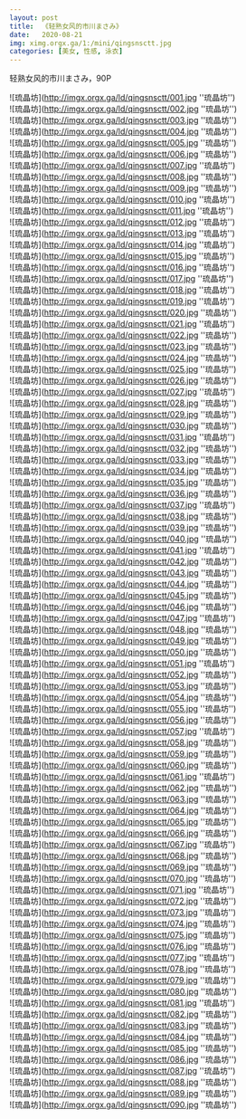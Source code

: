 ```yaml
---
layout: post
title:  《轻熟女风的市川まさみ》
date:   2020-08-21
img: ximg.orgx.ga/1:/mini/qingsnsctt.jpg
categories: [美女, 性感, 泳衣]
---
```


轻熟女风的市川まさみ，90P

![琉晶坊](http://imgx.orgx.ga/ld/qingsnsctt/001.jpg ''琉晶坊'') <br>
![琉晶坊](http://imgx.orgx.ga/ld/qingsnsctt/002.jpg ''琉晶坊'') <br>
![琉晶坊](http://imgx.orgx.ga/ld/qingsnsctt/003.jpg ''琉晶坊'') <br>
![琉晶坊](http://imgx.orgx.ga/ld/qingsnsctt/004.jpg ''琉晶坊'') <br>
![琉晶坊](http://imgx.orgx.ga/ld/qingsnsctt/005.jpg ''琉晶坊'') <br>
![琉晶坊](http://imgx.orgx.ga/ld/qingsnsctt/006.jpg ''琉晶坊'') <br>
![琉晶坊](http://imgx.orgx.ga/ld/qingsnsctt/007.jpg ''琉晶坊'') <br>
![琉晶坊](http://imgx.orgx.ga/ld/qingsnsctt/008.jpg ''琉晶坊'') <br>
![琉晶坊](http://imgx.orgx.ga/ld/qingsnsctt/009.jpg ''琉晶坊'') <br>
![琉晶坊](http://imgx.orgx.ga/ld/qingsnsctt/010.jpg ''琉晶坊'') <br>
![琉晶坊](http://imgx.orgx.ga/ld/qingsnsctt/011.jpg ''琉晶坊'') <br>
![琉晶坊](http://imgx.orgx.ga/ld/qingsnsctt/012.jpg ''琉晶坊'') <br>
![琉晶坊](http://imgx.orgx.ga/ld/qingsnsctt/013.jpg ''琉晶坊'') <br>
![琉晶坊](http://imgx.orgx.ga/ld/qingsnsctt/014.jpg ''琉晶坊'') <br>
![琉晶坊](http://imgx.orgx.ga/ld/qingsnsctt/015.jpg ''琉晶坊'') <br>
![琉晶坊](http://imgx.orgx.ga/ld/qingsnsctt/016.jpg ''琉晶坊'') <br>
![琉晶坊](http://imgx.orgx.ga/ld/qingsnsctt/017.jpg ''琉晶坊'') <br>
![琉晶坊](http://imgx.orgx.ga/ld/qingsnsctt/018.jpg ''琉晶坊'') <br>
![琉晶坊](http://imgx.orgx.ga/ld/qingsnsctt/019.jpg ''琉晶坊'') <br>
![琉晶坊](http://imgx.orgx.ga/ld/qingsnsctt/020.jpg ''琉晶坊'') <br>
![琉晶坊](http://imgx.orgx.ga/ld/qingsnsctt/021.jpg ''琉晶坊'') <br>
![琉晶坊](http://imgx.orgx.ga/ld/qingsnsctt/022.jpg ''琉晶坊'') <br>
![琉晶坊](http://imgx.orgx.ga/ld/qingsnsctt/023.jpg ''琉晶坊'') <br>
![琉晶坊](http://imgx.orgx.ga/ld/qingsnsctt/024.jpg ''琉晶坊'') <br>
![琉晶坊](http://imgx.orgx.ga/ld/qingsnsctt/025.jpg ''琉晶坊'') <br>
![琉晶坊](http://imgx.orgx.ga/ld/qingsnsctt/026.jpg ''琉晶坊'') <br>
![琉晶坊](http://imgx.orgx.ga/ld/qingsnsctt/027.jpg ''琉晶坊'') <br>
![琉晶坊](http://imgx.orgx.ga/ld/qingsnsctt/028.jpg ''琉晶坊'') <br>
![琉晶坊](http://imgx.orgx.ga/ld/qingsnsctt/029.jpg ''琉晶坊'') <br>
![琉晶坊](http://imgx.orgx.ga/ld/qingsnsctt/030.jpg ''琉晶坊'') <br>
![琉晶坊](http://imgx.orgx.ga/ld/qingsnsctt/031.jpg ''琉晶坊'') <br>
![琉晶坊](http://imgx.orgx.ga/ld/qingsnsctt/032.jpg ''琉晶坊'') <br>
![琉晶坊](http://imgx.orgx.ga/ld/qingsnsctt/033.jpg ''琉晶坊'') <br>
![琉晶坊](http://imgx.orgx.ga/ld/qingsnsctt/034.jpg ''琉晶坊'') <br>
![琉晶坊](http://imgx.orgx.ga/ld/qingsnsctt/035.jpg ''琉晶坊'') <br>
![琉晶坊](http://imgx.orgx.ga/ld/qingsnsctt/036.jpg ''琉晶坊'') <br>
![琉晶坊](http://imgx.orgx.ga/ld/qingsnsctt/037.jpg ''琉晶坊'') <br>
![琉晶坊](http://imgx.orgx.ga/ld/qingsnsctt/038.jpg ''琉晶坊'') <br>
![琉晶坊](http://imgx.orgx.ga/ld/qingsnsctt/039.jpg ''琉晶坊'') <br>
![琉晶坊](http://imgx.orgx.ga/ld/qingsnsctt/040.jpg ''琉晶坊'') <br>
![琉晶坊](http://imgx.orgx.ga/ld/qingsnsctt/041.jpg ''琉晶坊'') <br>
![琉晶坊](http://imgx.orgx.ga/ld/qingsnsctt/042.jpg ''琉晶坊'') <br>
![琉晶坊](http://imgx.orgx.ga/ld/qingsnsctt/043.jpg ''琉晶坊'') <br>
![琉晶坊](http://imgx.orgx.ga/ld/qingsnsctt/044.jpg ''琉晶坊'') <br>
![琉晶坊](http://imgx.orgx.ga/ld/qingsnsctt/045.jpg ''琉晶坊'') <br>
![琉晶坊](http://imgx.orgx.ga/ld/qingsnsctt/046.jpg ''琉晶坊'') <br>
![琉晶坊](http://imgx.orgx.ga/ld/qingsnsctt/047.jpg ''琉晶坊'') <br>
![琉晶坊](http://imgx.orgx.ga/ld/qingsnsctt/048.jpg ''琉晶坊'') <br>
![琉晶坊](http://imgx.orgx.ga/ld/qingsnsctt/049.jpg ''琉晶坊'') <br>
![琉晶坊](http://imgx.orgx.ga/ld/qingsnsctt/050.jpg ''琉晶坊'') <br>
![琉晶坊](http://imgx.orgx.ga/ld/qingsnsctt/051.jpg ''琉晶坊'') <br>
![琉晶坊](http://imgx.orgx.ga/ld/qingsnsctt/052.jpg ''琉晶坊'') <br>
![琉晶坊](http://imgx.orgx.ga/ld/qingsnsctt/053.jpg ''琉晶坊'') <br>
![琉晶坊](http://imgx.orgx.ga/ld/qingsnsctt/054.jpg ''琉晶坊'') <br>
![琉晶坊](http://imgx.orgx.ga/ld/qingsnsctt/055.jpg ''琉晶坊'') <br>
![琉晶坊](http://imgx.orgx.ga/ld/qingsnsctt/056.jpg ''琉晶坊'') <br>
![琉晶坊](http://imgx.orgx.ga/ld/qingsnsctt/057.jpg ''琉晶坊'') <br>
![琉晶坊](http://imgx.orgx.ga/ld/qingsnsctt/058.jpg ''琉晶坊'') <br>
![琉晶坊](http://imgx.orgx.ga/ld/qingsnsctt/059.jpg ''琉晶坊'') <br>
![琉晶坊](http://imgx.orgx.ga/ld/qingsnsctt/060.jpg ''琉晶坊'') <br>
![琉晶坊](http://imgx.orgx.ga/ld/qingsnsctt/061.jpg ''琉晶坊'') <br>
![琉晶坊](http://imgx.orgx.ga/ld/qingsnsctt/062.jpg ''琉晶坊'') <br>
![琉晶坊](http://imgx.orgx.ga/ld/qingsnsctt/063.jpg ''琉晶坊'') <br>
![琉晶坊](http://imgx.orgx.ga/ld/qingsnsctt/064.jpg ''琉晶坊'') <br>
![琉晶坊](http://imgx.orgx.ga/ld/qingsnsctt/065.jpg ''琉晶坊'') <br>
![琉晶坊](http://imgx.orgx.ga/ld/qingsnsctt/066.jpg ''琉晶坊'') <br>
![琉晶坊](http://imgx.orgx.ga/ld/qingsnsctt/067.jpg ''琉晶坊'') <br>
![琉晶坊](http://imgx.orgx.ga/ld/qingsnsctt/068.jpg ''琉晶坊'') <br>
![琉晶坊](http://imgx.orgx.ga/ld/qingsnsctt/069.jpg ''琉晶坊'') <br>
![琉晶坊](http://imgx.orgx.ga/ld/qingsnsctt/070.jpg ''琉晶坊'') <br>
![琉晶坊](http://imgx.orgx.ga/ld/qingsnsctt/071.jpg ''琉晶坊'') <br>
![琉晶坊](http://imgx.orgx.ga/ld/qingsnsctt/072.jpg ''琉晶坊'') <br>
![琉晶坊](http://imgx.orgx.ga/ld/qingsnsctt/073.jpg ''琉晶坊'') <br>
![琉晶坊](http://imgx.orgx.ga/ld/qingsnsctt/074.jpg ''琉晶坊'') <br>
![琉晶坊](http://imgx.orgx.ga/ld/qingsnsctt/075.jpg ''琉晶坊'') <br>
![琉晶坊](http://imgx.orgx.ga/ld/qingsnsctt/076.jpg ''琉晶坊'') <br>
![琉晶坊](http://imgx.orgx.ga/ld/qingsnsctt/077.jpg ''琉晶坊'') <br>
![琉晶坊](http://imgx.orgx.ga/ld/qingsnsctt/078.jpg ''琉晶坊'') <br>
![琉晶坊](http://imgx.orgx.ga/ld/qingsnsctt/079.jpg ''琉晶坊'') <br>
![琉晶坊](http://imgx.orgx.ga/ld/qingsnsctt/080.jpg ''琉晶坊'') <br>
![琉晶坊](http://imgx.orgx.ga/ld/qingsnsctt/081.jpg ''琉晶坊'') <br>
![琉晶坊](http://imgx.orgx.ga/ld/qingsnsctt/082.jpg ''琉晶坊'') <br>
![琉晶坊](http://imgx.orgx.ga/ld/qingsnsctt/083.jpg ''琉晶坊'') <br>
![琉晶坊](http://imgx.orgx.ga/ld/qingsnsctt/084.jpg ''琉晶坊'') <br>
![琉晶坊](http://imgx.orgx.ga/ld/qingsnsctt/085.jpg ''琉晶坊'') <br>
![琉晶坊](http://imgx.orgx.ga/ld/qingsnsctt/086.jpg ''琉晶坊'') <br>
![琉晶坊](http://imgx.orgx.ga/ld/qingsnsctt/087.jpg ''琉晶坊'') <br>
![琉晶坊](http://imgx.orgx.ga/ld/qingsnsctt/088.jpg ''琉晶坊'') <br>
![琉晶坊](http://imgx.orgx.ga/ld/qingsnsctt/089.jpg ''琉晶坊'') <br>
![琉晶坊](http://imgx.orgx.ga/ld/qingsnsctt/090.jpg ''琉晶坊'') <br>
